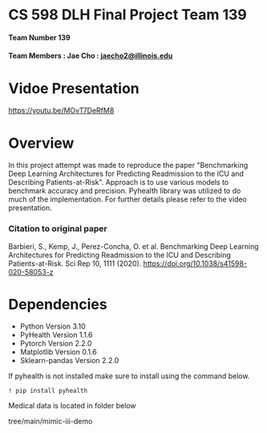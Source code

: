 # CS 598 DLH Final Project Team 139
#### Team Number 139
#### Team Members : Jae Cho : jaecho2@illinois.edu


# Vidoe Presentation

https://youtu.be/MOvT7DeRfM8

# Overview

In this project attempt was made to reproduce the paper "Benchmarking Deep Learning Architectures for Predicting Readmission to the ICU and Describing Patients-at-Risk".
Approach is to use various models to benchmark accuracy and precision.  Pyhealth library was utilized to do much of the implementation.
For further details please refer to the video presentation.


### Citation to original paper

Barbieri, S., Kemp, J., Perez-Concha, O. et al. Benchmarking Deep Learning Architectures for Predicting Readmission to the ICU and Describing Patients-at-Risk. Sci Rep 10, 1111 (2020). https://doi.org/10.1038/s41598-020-58053-z



# Dependencies

- Python Version 3.10
- PyHealth Version 1.1.6
- Pytorch Version 2.2.0
- Matplotlib Version 0.1.6
- Sklearn-pandas Version 2.2.0

If pyhealth is not installed make sure to install using the command below.

`! pip install pyhealth`




Medical data is located in folder below

tree/main/mimic-iii-demo

